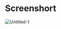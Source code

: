 # Screenshort
![Untitled-1](https://github.com/PisethPT/Bingo-Fun/assets/141244421/1f51675b-aa6e-4ed5-96e5-175541b12fb7)

